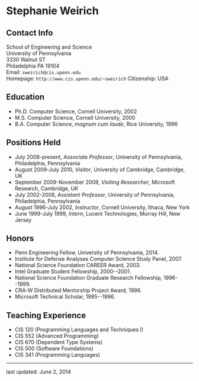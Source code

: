 Stephanie Weirich 
==================


Contact Info
------------
School of Engineering and Science  
University of Pennsylvania  
3330 Walnut ST  
Philadelphia PA 19104  
Email: `sweirich@cis.upenn.edu`  
Homepage: `http://www.cis.upenn.edu/~sweirich` 
Citizenship: USA 

Education
---------
  * Ph.D. Computer Science, Cornell University, 2002
  * M.S. Computer Science, Cornell University, 2000
  * B.A. Computer Science, *magnum cum laude*, Rice University, 1996
  
Positions Held
------------
  * July 2008-present, *Associate Professor*, University of Pennsylvania, Philadelphia, Pennsylvania
  * August 2009-July 2010, *Visitor*, University of Cambridge, Cambridge, UK  
  * September 2009-November 2009, *Visiting Researcher*, Microsoft Research, Cambridge, UK
  * July 2002-2008, *Assistant Professor*, University of Pennsylvania, Philadelphia, Pennsylvania
  * August 1996-July 2002, *Instructor*, Cornell University, Ithaca, New York
  * June 1999-July 1999, *Intern*, Lucent Technologies, Murray Hill, New Jersey
  
Honors
------
  * Penn Engineering Fellow, University of Pennsylvania, 2014.
  * Institute for Defense Analyses Computer Science Study Panel, 2007.
  * National Science Foundation CAREER Award, 2003.
  * Intel Graduate Student Fellowship, 2000--2001.
  * National Science Foundation Graduate Research Fellowship, 1996--1999. 
  * CRA-W Distributed Mentorship Project Award, 1996.
  * Microsoft Technical Scholar, 1995--1996.

Teaching Experience
-------------------
  * CIS 120 (Programming Languages and Techniques I)
  * CIS 552 (Advanced Programming)
  * CIS 670 (Dependent Type Systems)
  * CIS 500 (Software Foundations)
  * CIS 341 (Programming Languages)
  
  
  
---
last updated: June 2, 2014

